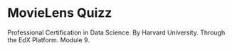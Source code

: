 # MovieLens Quizz
 Professional Certification in Data Science. By Harvard University. Through the EdX Platform. Module 9.
